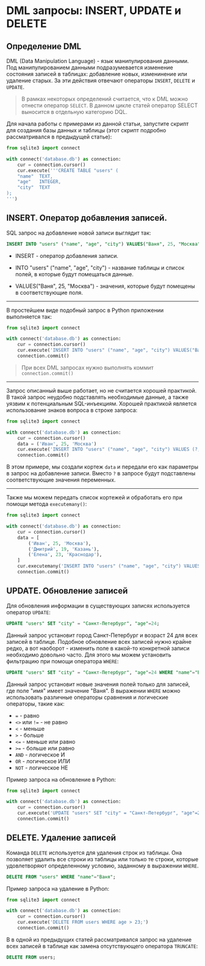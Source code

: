 
# DML запросы: INSERT, UPDATE и DELETE

## Определение DML

DML (Data Manipulation Language) - язык манипулирования данными. Под манипулированием данными подразумевается изменение состояния записей в таблицах: добавление новых, изменинение или удаление старых. За эти действия отвечают операторы `INSERT`, `DELETE` и `UPDATE`.

> В рамках некоторых определений считается, что к DML можно отнести оператор `SELECT`. В данном цикле статей оператор SELECT выносится в отдельную категорию DQL.

Для начала работы с примерами из данной статьи, запустите скрипт для создания базы данных и таблицы (этот скрипт подробно рассматривался в предыдущей статье):

```python
from sqlite3 import connect

with connect('database.db') as connection:
    cur = connection.cursor()
    cur.execute('''CREATE TABLE "users" (
    "name"  TEXT,
    "age"   INTEGER,
    "city"  TEXT
);
''')
```

## INSERT. Оператор добавления записей.

SQL запрос на добавление новой записи выглядит так:

```sql
INSERT INTO "users" ("name", "age", "city") VALUES("Ваня", 25, "Москва");
```

- INSERT - оператор добавления записи.

- INTO "users" ("name", "age", "city") - название таблицы и список полей, в которые будут помещаться данные.

- VALUES("Ваня", 25, "Москва") - значения, которые будут помещены в соответствующие поля.

---

В простейшем виде подобный запрос в Python приложении выполняется так:

```python
from sqlite3 import connect

with connect('database.db') as connection:
    cur = connection.cursor()
    cur.execute('INSERT INTO "users" ("name", "age", "city") VALUES("Ваня", 25, "Москва");')
    connection.commit()
```

> При всех DML запросах нужно выполнять коммит `connection.commit()`

---

Запрос описанный выше работает, но не считается хорошей практикой. В такой запрос неудобно подставлять необходимые данные, а также уязвим к потенциальным SQL-инъекциям. Хорошей практикой является использование знаков вопроса в строке запроса: 

```python
from sqlite3 import connect

with connect('database.db') as connection:
    cur = connection.cursor()
    data = ('Иван', 25, 'Москва')
    cur.execute('INSERT INTO "users" ("name", "age", "city") VALUES (?, ?, ?)', data)
    connection.commit()
```

В этом примере, мы создали кортеж `data` и передали его как параметры в запрос на добавление записи. Вместо `?` в запросе будут подставлены соответствующие значения переменных.

---

Также мы можем передать список кортежей и обработать его при помощи метода `executemany()`:

```python
from sqlite3 import connect

with connect('database.db') as connection:
    cur = connection.cursor()
    data = [
        ('Иван', 25, 'Москва'),
        ('Дмитрий', 19, 'Казань'),
        ('Елена', 23, 'Краснодар'),
    ]
    cur.executemany('INSERT INTO "users" ("name", "age", "city") VALUES (?, ?, ?)', data)
    connection.commit()
```

## UPDATE. Обновление записей

Для обновления информации в существующих записях используется оператор `UPDATE`:

```SQL
UPDATE "users" SET "city" = "Санкт-Петербург", "age"=24;
```

Данный запрос установит город Санкт-Петербург и возраст 24 для всех записей в таблице. Подобное обновление всех записей нужно крайне редко, а вот наоборот - изменить поле в какой-то конкретной записи необходимо довольно часто. Для этого мы можем установить фильтрацию при помощи оператора `WHERE`:

```SQL
UPDATE "users" SET "city" = "Санкт-Петербург", "age"=24 WHERE "name"="Ваня";
```

Данный запрос установит новые значения полей только для записей, где поле "имя" имеет значение "Ваня". В выражении `WHERE` можно использовать различные операторы сравнения и логические операторы, такие как:

- `=` - равно
- `<>` или `!=` - не равно
- `<` - меньше
- `>` - больше
- `<=` - меньше или равно
- `>=` - больше или равно
- `AND` - логическое И
- `OR` - логическое ИЛИ
- `NOT` - логическое НЕ

Пример запроса на обновление в Python:

```python
from sqlite3 import connect

with connect('database.db') as connection:
    cur = connection.cursor()
    cur.execute('UPDATE "users" SET "city" = "Санкт-Петербург", "age"=24 WHERE "name"="Ваня";')
    connection.commit()
```

## DELETE. Удаление записей

Команда `DELETE` используется для удаления строк из таблицы. Она позволяет удалить все строки из таблицы или только те строки, которые удовлетворяют определенному условию, заданному в выражении `WHERE`.

```sql
DELETE FROM "users" WHERE "name"="Ваня";
```

Пример запроса на удаление в Python:

```python
from sqlite3 import connect

with connect('database.db') as connection:
    cur = connection.cursor()
    cur.execute('DELETE FROM users WHERE age > 23;')
    connection.commit()
```

В в одной из предыдущих статей рассматривался запрос на удаление всех записей в таблице как замена отсутствующего оператора `TRUNCATE`:

```sql
DELETE FROM users;
```
